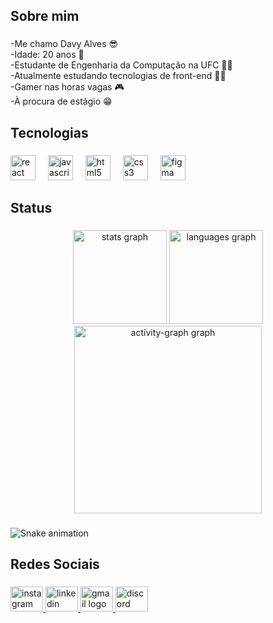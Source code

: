 <h2 align="left">Sobre mim</h2>

###

<p align="left">-Me chamo Davy Alves 😎<br>-Idade: 20 anos 🎂<br>-Estudante de Engenharia da Computação na UFC 👨‍🎓<br>-Atualmente estudando tecnologias de front-end 👨‍💻<br>-Gamer nas horas vagas 🎮<br>-À procura de estágio 😁</p>

###

<h2 align="left">Tecnologias</h2>

###

<div align="left">
  <img src="https://img.shields.io/badge/React-61DAFB?logo=react&logoColor=black&style=for-the-badge" height="40" alt="react logo"  />
  <img width="12" />
  <img src="https://img.shields.io/badge/JavaScript-F7DF1E?logo=javascript&logoColor=black&style=for-the-badge" height="40" alt="javascript logo"  />
  <img width="12" />
  <img src="https://img.shields.io/badge/HTML5-E34F26?logo=html5&logoColor=white&style=for-the-badge" height="40" alt="html5 logo"  />
  <img width="12" />
  <img src="https://img.shields.io/badge/CSS3-1572B6?logo=css3&logoColor=white&style=for-the-badge" height="40" alt="css3 logo"  />
  <img width="12" />
  <img src="https://skillicons.dev/icons?i=figma" height="40" alt="figma logo"  />
</div>

###

<h2 align="left">Status</h2>

###

<div align="center">
  <img src="https://github-readme-stats.vercel.app/api?username=Davy-Alves&hide_title=false&hide_rank=false&show_icons=true&include_all_commits=true&count_private=true&disable_animations=false&theme=calm&locale=pt-br&hide_border=false&order=1" height="150" alt="stats graph"  />
  <img src="https://github-readme-stats.vercel.app/api/top-langs?username=Davy-Alves&locale=pt-br&hide_title=false&layout=compact&card_width=320&langs_count=5&theme=calm&hide_border=false&order=2" height="150" alt="languages graph"  />
  <img src="https://github-readme-activity-graph.vercel.app/graph?username=Davy-Alves&radius=16&theme=one-dark&area=true&order=5" height="300" alt="activity-graph graph"  />
</div>

###

<img src="https://raw.githubusercontent.com/Davy-Alves/Davy-Alves/output/snake.svg" alt="Snake animation" />

###

<h2 align="left">Redes Sociais</h2>

###

<div align="left">
  <a href="https://www.instagram.com/eodavas/" target="_blank">
    <img src="https://raw.githubusercontent.com/maurodesouza/profile-readme-generator/master/src/assets/icons/social/instagram/default.svg" width="52" height="40" alt="instagram logo"  />
  </a>
  <a href="https://www.linkedin.com/in/davy-alves-393125279/" target="_blank">
    <img src="https://raw.githubusercontent.com/maurodesouza/profile-readme-generator/master/src/assets/icons/social/linkedin/default.svg" width="52" height="40" alt="linkedin logo"  />
  </a>
  <a href="davydonascimentoalves@gmail.com" target="_blank">
    <img src="https://raw.githubusercontent.com/maurodesouza/profile-readme-generator/master/src/assets/icons/social/gmail/default.svg" width="52" height="40" alt="gmail logo"  />
  </a>
  <a href="lorey1234" target="_blank">
    <img src="https://raw.githubusercontent.com/maurodesouza/profile-readme-generator/master/src/assets/icons/social/discord/default.svg" width="52" height="40" alt="discord logo"  />
  </a>
</div>

###
